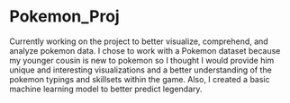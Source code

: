# Pokemon_Proj

Currently working on the project to better visualize, comprehend, and analyze pokemon data. I chose to work with a Pokemon dataset because my younger cousin is new to pokemon so I thought I would provide him unique and interesting visualizations and a better understanding of the pokemon typings and skillsets within the game. Also, I created a basic machine learning model to better predict legendary.
